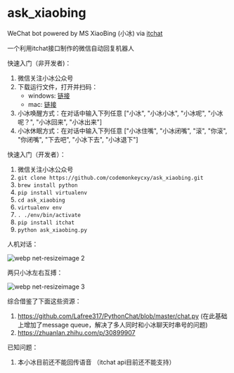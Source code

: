 # ask_xiaobing
WeChat bot powered by MS XiaoBing (小冰) via [itchat](https://github.com/littlecodersh/ItChat) 

一个利用itchat接口制作的微信自动回复机器人

快速入门（非开发者)：
1. 微信关注小冰公众号
2. 下载运行文件，打开并扫码：
    - windows: [链接](https://github.com/codemonkeycxy/ask_xiaobing/blob/master/dist/ask_xiaobing_win-64.exe)
    - mac: [链接](https://github.com/codemonkeycxy/ask_xiaobing/blob/master/dist/ask_xiaobing_mac.zip)
3. 小冰唤醒方式：在对话中输入下列任意 ["小冰", "小冰小冰", "小冰呢", "小冰呢？", "小冰回来", "小冰出来"]
4. 小冰休眠方式：在对话中输入下列任意 ["小冰住嘴", "小冰闭嘴", "滚", "你滚", "你闭嘴", "下去吧", "小冰下去", "小冰退下"]

快速入门（开发者）：
1. 微信关注小冰公众号
2. `git clone https://github.com/codemonkeycxy/ask_xiaobing.git`
3. `brew install python`
4. `pip install virtualenv`
5. `cd ask_xiaobing`
6. `virtualenv env`
7. `. ./env/bin/activate`
8. `pip install itchat`
9. `python ask_xiaobing.py`

人机对话：

![webp net-resizeimage 2](https://user-images.githubusercontent.com/32557706/34453150-0cc4b506-ed01-11e7-86d3-e705e12e8bc8.jpg)

两只小冰左右互搏：

![webp net-resizeimage 3](https://user-images.githubusercontent.com/32557706/34457303-6f47b902-ed61-11e7-9e00-62a575ad9faa.jpg)

综合借鉴了下面这些资源：
1. https://github.com/Lafree317/PythonChat/blob/master/chat.py (在此基础上增加了message queue，解决了多人同时和小冰聊天时串号的问题)
2. https://zhuanlan.zhihu.com/p/30899907

已知问题：
1. 本小冰目前还不能回传语音 （itchat api目前还不能支持）
